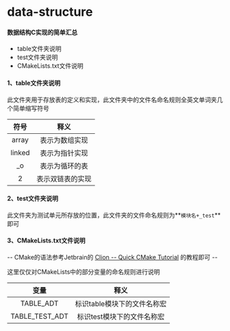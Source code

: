 # data-structure

#### 数据结构C实现的简单汇总

+ table文件夹说明
+ test文件夹说明
+ CMakeLists.txt文件说明

#### 1、table文件夹说明

此文件夹用于存放表的定义和实现，此文件夹中的文件名命名规则全英文单词夹几个简单缩写符号

| 符号 | 释义 |
|:----:|:---:|
|array | 表示为数组实现|
|linked | 表示为指针实现 |
| _o | 表示为循环的表 |
| 2 | 表示双链表的实现 |

#### 2、test文件夹说明

此文件夹为测试单元所存放的位置，此文件夹的文件命名规则为**`模块名+_test`**即可


#### 3、CMakeLists.txt文件说明

-- CMake的语法参考Jetbrain的
[Clion -- Quick CMake Tutorial](https://www.jetbrains.com/help/clion/quick-cmake-tutorial.html)
的教程即可 --

这里仅仅对CMakeLists中的部分变量的命名规则进行说明

|  变量  | 释义 |
|:-----:|:----:|
|TABLE_ADT| 标识table模块下的文件名称宏 |
|TABLE_TEST_ADT | 标识test模块下的文件名称宏|

 









